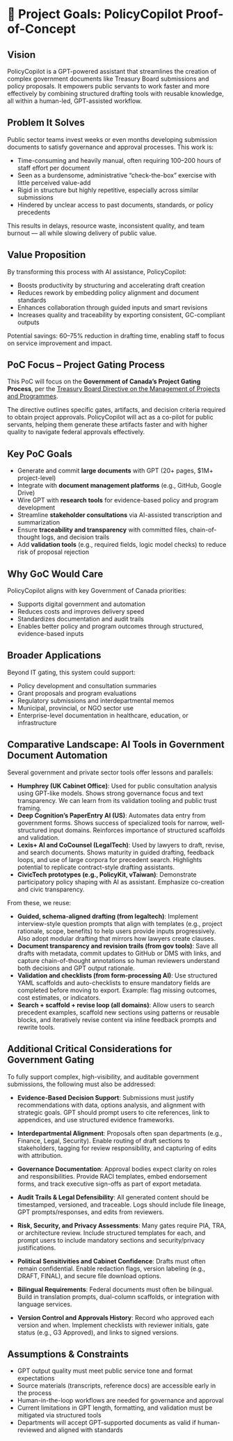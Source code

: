# 🔎 Project Goals: PolicyCopilot Proof-of-Concept

## Vision
PolicyCopilot is a GPT-powered assistant that streamlines the creation of complex government documents like Treasury Board submissions and policy proposals. It empowers public servants to work faster and more effectively by combining structured drafting tools with reusable knowledge, all within a human-led, GPT-assisted workflow.

## Problem It Solves
Public sector teams invest weeks or even months developing submission documents to satisfy governance and approval processes. This work is:
- Time-consuming and heavily manual, often requiring 100–200 hours of staff effort per document
- Seen as a burdensome, administrative “check-the-box” exercise with little perceived value-add
- Rigid in structure but highly repetitive, especially across similar submissions
- Hindered by unclear access to past documents, standards, or policy precedents

This results in delays, resource waste, inconsistent quality, and team burnout — all while slowing delivery of public value.

## Value Proposition
By transforming this process with AI assistance, PolicyCopilot:
- Boosts productivity by structuring and accelerating draft creation
- Reduces rework by embedding policy alignment and document standards
- Enhances collaboration through guided inputs and smart revisions
- Increases quality and traceability by exporting consistent, GC-compliant outputs

Potential savings: 60–75% reduction in drafting time, enabling staff to focus on service improvement and impact.

## PoC Focus – Project Gating Process
This PoC will focus on the **Government of Canada’s Project Gating Process**, per the [Treasury Board Directive on the Management of Projects and Programmes](https://www.canada.ca/en/treasury-board-secretariat/services/information-technology-project-management/project-management/guide-project-gating.html). 

The directive outlines specific gates, artifacts, and decision criteria required to obtain project approvals. PolicyCopilot will act as a co-pilot for public servants, helping them generate these artifacts faster and with higher quality to navigate federal approvals effectively.

## Key PoC Goals
- Generate and commit **large documents** with GPT (20+ pages, $1M+ project-level)
- Integrate with **document management platforms** (e.g., GitHub, Google Drive)
- Wire GPT with **research tools** for evidence-based policy and program development
- Streamline **stakeholder consultations** via AI-assisted transcription and summarization
- Ensure **traceability and transparency** with committed files, chain-of-thought logs, and decision trails
- Add **validation tools** (e.g., required fields, logic model checks) to reduce risk of proposal rejection

## Why GoC Would Care
PolicyCopilot aligns with key Government of Canada priorities:
- Supports digital government and automation
- Reduces costs and improves delivery speed
- Standardizes documentation and audit trails
- Enables better policy and program outcomes through structured, evidence-based inputs

## Broader Applications
Beyond IT gating, this system could support:
- Policy development and consultation summaries
- Grant proposals and program evaluations
- Regulatory submissions and interdepartmental memos
- Municipal, provincial, or NGO sector use
- Enterprise-level documentation in healthcare, education, or infrastructure

## Comparative Landscape: AI Tools in Government Document Automation
Several government and private sector tools offer lessons and parallels:

- **Humphrey (UK Cabinet Office)**: Used for public consultation analysis using GPT-like models. Shows strong governance focus and text transparency. We can learn from its validation tooling and public trust framing.
- **Deep Cognition’s PaperEntry AI (US)**: Automates data entry from government forms. Shows success of specialized tools for narrow, well-structured input domains. Reinforces importance of structured scaffolds and validation.
- **Lexis+ AI and CoCounsel (LegalTech)**: Used by lawyers to draft, revise, and search documents. Shows maturity in guided drafting, feedback loops, and use of large corpora for precedent search. Highlights potential to replicate contract-style drafting assistants.
- **CivicTech prototypes (e.g., PolicyKit, vTaiwan)**: Demonstrate participatory policy shaping with AI as assistant. Emphasize co-creation and civic transparency.

From these, we reuse:
- **Guided, schema-aligned drafting (from legaltech)**: Implement interview-style question prompts that align with templates (e.g., project rationale, scope, benefits) to help users provide inputs progressively. Also adopt modular drafting that mirrors how lawyers create clauses.
- **Document transparency and revision trails (from gov tools)**: Save all drafts with metadata, commit updates to GitHub or DMS with links, and capture chain-of-thought annotations so human reviewers understand both decisions and GPT output rationale.
- **Validation and checklists (from form-processing AI)**: Use structured YAML scaffolds and auto-checklists to ensure mandatory fields are completed before moving to export. Example: flag missing outcomes, cost estimates, or indicators.
- **Search + scaffold + revise loop (all domains)**: Allow users to search precedent examples, scaffold new sections using patterns or reusable blocks, and iteratively revise content via inline feedback prompts and rewrite tools.

## Additional Critical Considerations for Government Gating
To fully support complex, high-visibility, and auditable government submissions, the following must also be addressed:

- **Evidence-Based Decision Support**: Submissions must justify recommendations with data, options analysis, and alignment with strategic goals. GPT should prompt users to cite references, link to appendices, and use structured evidence frameworks.

- **Interdepartmental Alignment**: Proposals often span departments (e.g., Finance, Legal, Security). Enable routing of draft sections to stakeholders, tagging for review responsibility, and capturing of edits with attribution.

- **Governance Documentation**: Approval bodies expect clarity on roles and responsibilities. Provide RACI templates, embed endorsement forms, and track executive sign-offs as part of export metadata.

- **Audit Trails & Legal Defensibility**: All generated content should be timestamped, versioned, and traceable. Logs should include file lineage, GPT prompts/responses, and edits from reviewers.

- **Risk, Security, and Privacy Assessments**: Many gates require PIA, TRA, or architecture review. Include structured templates for each, and prompt users to include mandatory sections and security/privacy justifications.

- **Political Sensitivities and Cabinet Confidence**: Drafts must often remain confidential. Enable redaction flags, version labeling (e.g., DRAFT, FINAL), and secure file download options.

- **Bilingual Requirements**: Federal documents must often be bilingual. Build in translation prompts, dual-column scaffolds, or integration with language services.

- **Version Control and Approvals History**: Record who approved each version and when. Implement checklists with reviewer initials, gate status (e.g., G3 Approved), and links to signed versions.

## Assumptions & Constraints
- GPT output quality must meet public service tone and format expectations
- Source materials (transcripts, reference docs) are accessible early in the process
- Human-in-the-loop workflows are needed for governance and approval
- Current limitations in GPT length, formatting, and validation must be mitigated via structured tools
- Departments will accept GPT-supported documents as valid if human-reviewed and aligned with standards